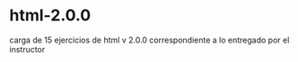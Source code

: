 # html-2.0.0
carga de 15 ejercicios de html v 2.0.0 correspondiente a lo entregado por el instructor 
